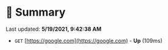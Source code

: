 # 📖 Summary
Last updated: **5/19/2021, 9:42:38 AM**

- `GET` [https://google.com](https://google.com) - **Up** (109ms)
